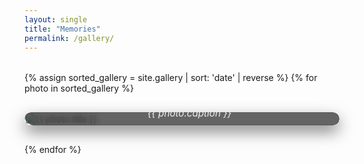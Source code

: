 ```yaml
---
layout: single
title: "Memories"
permalink: /gallery/
---
```


<style>
.gallery-grid {
  display: grid;
  grid-template-columns: repeat(auto-fill, minmax(300px, 1fr));
  gap: 30px;
  margin-top: 2rem;
}

.gallery-item {
  position: relative;
  overflow: hidden;
  border-radius: 16px;
  box-shadow: 0 10px 25px rgba(0, 0, 0, 0.5);
  transition: transform 0.3s ease, box-shadow 0.3s ease;
}

.gallery-item:hover {
  transform: translateY(-6px);
  box-shadow: 0 16px 30px rgba(0, 0, 0, 0.6);
}

.gallery-item img {
  width: 100%;
  height: auto;
  display: block;
  border-radius: 16px;
  object-fit: cover;
}

.gallery-caption {
  position: absolute;
  bottom: 0;
  left: 0;
  width: 100%;
  background: rgba(0, 0, 0, 0.6); /* dark translucent background */
  color: #f0f0f0;
  padding: 10px 12px;
  font-size: 0.95rem;
  font-style: italic;
  text-align: center;
  backdrop-filter: blur(6px);
  border-bottom-left-radius: 16px;
  border-bottom-right-radius: 16px;
}
</style>


<div class="gallery-grid">
  {% assign sorted_gallery = site.gallery | sort: 'date' | reverse %}
  {% for photo in sorted_gallery %}
    <div class="gallery-item">
      <img src="{{ photo.image | relative_url }}" alt="{{ photo.title }}">
      <div class="gallery-caption">{{ photo.caption }}</div>
    </div>
  {% endfor %}
</div>
